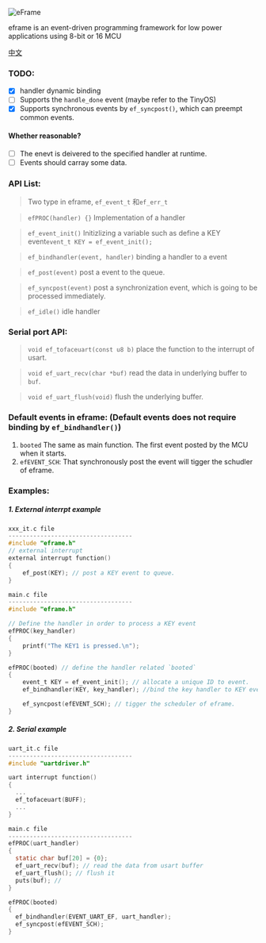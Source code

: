 ![eFrame](https://user-images.githubusercontent.com/10429180/49326426-1bc6b000-f58d-11e8-81a1-a65ba931b1a9.jpg)

eframe is an event-driven programming framework for low power applications using 8-bit or 16 MCU

[中文](https://github.com/yulincoder/eframe/blob/master/CNREADME.md)


### TODO:
 - [X] handler dynamic binding
 - [ ] Supports the `handle_done` event (maybe refer to the TinyOS)
 - [X] Supports synchronous events by `ef_syncpost()`, which can preempt common events. 
#### Whether reasonable?
 - [ ] The enevt is deivered to the specified handler at runtime.
 - [ ] Events should carray some data.

### API List:
> Two type in eframe, `ef_event_t` 和`ef_err_t`

> `efPROC(handler) {}` Implementation of a handler

> `ef_event_init()` Initizlizing a variable such as define a KEY event`event_t KEY = ef_event_init();`

> `ef_bindhandler(event, handler)` binding a handler to a event

> `ef_post(event)` post a event to the queue.

> `ef_syncpost(event)` post a synchronization event, which is going to be processed immediately.

> `ef_idle()` idle handler

### Serial port API:
> `void ef_tofaceuart(const u8 b)` place the function to the interrupt of usart.

> `void ef_uart_recv(char *buf)` read the data in underlying buffer to `buf`.

> `void ef_uart_flush(void)` flush the underlying buffer.


### Default events in eframe: (Default events does not require binding by `ef_bindhandler()`)
1. `booted` The same as main function. The first event posted by the MCU when it starts.
2. `efEVENT_SCH`: That synchronously post the event will tigger the schudler of eframe.  

### Examples: 
##### 1. External interrpt example 
```C 
xxx_it.c file
-----------------------------------
#include "eframe.h"
// external interrupt 
external interrupt function()
{
    ef_post(KEY); // post a KEY event to queue.
}

main.c file
-----------------------------------
#include "eframe.h"

// Define the handler in order to process a KEY event
efPROC(key_handler)
{
    printf("The KEY1 is pressed.\n");
}

efPROC(booted) // define the handler related `booted` 
{
    event_t KEY = ef_event_init(); // allocate a unique ID to event.
    ef_bindhandler(KEY, key_handler); //bind the key handler to KEY event.

    ef_syncpost(efEVENT_SCH); // tigger the scheduler of eframe.
}
```
##### 2. Serial example 
```C
uart_it.c file
-----------------------------------
#include "uartdriver.h"

uart interrupt function()
{
  ...
  ef_tofaceuart(BUFF); 
  ...
}

main.c file
-----------------------------------
efPROC(uart_handler)
{
  static char buf[20] = {0};
  ef_uart_recv(buf); // read the data from usart buffer
  ef_uart_flush(); // flush it
  puts(buf); //
}

efPROC(booted)
{
  ef_bindhandler(EVENT_UART_EF, uart_handler); 
  ef_syncpost(efEVENT_SCH);
}
```

